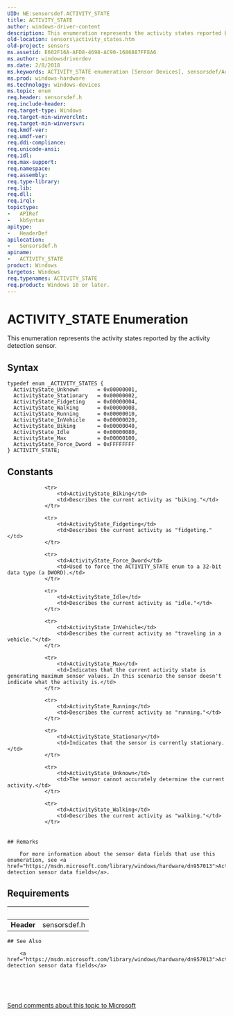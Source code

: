 ```yaml
---
UID: NE:sensorsdef.ACTIVITY_STATE
title: ACTIVITY_STATE
author: windows-driver-content
description: This enumeration represents the activity states reported by the activity detection sensor.
old-location: sensors\activity_states.htm
old-project: sensors
ms.assetid: E602F16A-AFD8-4698-AC90-1686887FFEA6
ms.author: windowsdriverdev
ms.date: 2/8/2018
ms.keywords: ACTIVITY_STATE enumeration [Sensor Devices], sensorsdef/ActivityState_Idle, sensorsdef/ActivityState_Force_Dword, sensorsdef/ActivityState_Fidgeting, sensorsdef/ActivityState_Walking, sensorsdef/ActivityState_Max, ActivityState_Stationary, ActivityState_Running, sensorsdef/ActivityState_Unknown, ActivityState_InVehicle, ActivityState_Fidgeting, ACTIVITY_STATE, ActivityState_Force_Dword, sensorsdef/ACTIVITY_STATE, sensorsdef/ActivityState_Biking, ActivityState_Unknown, ActivityState_Biking, sensorsdef/ActivityState_Stationary, sensors.activity_states, sensorsdef/ActivityState_InVehicle, sensorsdef/ActivityState_Running, ActivityState_Walking, ActivityState_Max, ActivityState_Idle
ms.prod: windows-hardware
ms.technology: windows-devices
ms.topic: enum
req.header: sensorsdef.h
req.include-header: 
req.target-type: Windows
req.target-min-winverclnt: 
req.target-min-winversvr: 
req.kmdf-ver: 
req.umdf-ver: 
req.ddi-compliance: 
req.unicode-ansi: 
req.idl: 
req.max-support: 
req.namespace: 
req.assembly: 
req.type-library: 
req.lib: 
req.dll: 
req.irql: 
topictype:
-	APIRef
-	kbSyntax
apitype:
-	HeaderDef
apilocation:
-	Sensorsdef.h
apiname:
-	ACTIVITY_STATE
product: Windows
targetos: Windows
req.typenames: ACTIVITY_STATE
req.product: Windows 10 or later.
---
```


# ACTIVITY_STATE Enumeration
This enumeration represents the activity states reported by the activity detection sensor.

## Syntax
````
typedef enum _ACTIVITY_STATES { 
  ActivityState_Unknown      = 0x00000001,
  ActivityState_Stationary   = 0x00000002,
  ActivityState_Fidgeting    = 0x00000004,
  ActivityState_Walking      = 0x00000008,
  ActivityState_Running      = 0x00000010,
  ActivityState_InVehicle    = 0x00000020,
  ActivityState_Biking       = 0x00000040,
  ActivityState_Idle         = 0x00000080,
  ActivityState_Max          = 0x00000100,
  ActivityState_Force_Dword  = 0xFFFFFFFF
} ACTIVITY_STATE;
````

## Constants

<table>
            
                <tr>
                    <td>ActivityState_Biking</td>
                    <td>Describes the current activity as "biking."</td>
                </tr>
            
                <tr>
                    <td>ActivityState_Fidgeting</td>
                    <td>Describes the current activity as "fidgeting."</td>
                </tr>
            
                <tr>
                    <td>ActivityState_Force_Dword</td>
                    <td>Used to force the ACTIVITY_STATE enum to a 32-bit data type (a DWORD).</td>
                </tr>
            
                <tr>
                    <td>ActivityState_Idle</td>
                    <td>Describes the current activity as "idle."</td>
                </tr>
            
                <tr>
                    <td>ActivityState_InVehicle</td>
                    <td>Describes the current activity as "traveling in a vehicle."</td>
                </tr>
            
                <tr>
                    <td>ActivityState_Max</td>
                    <td>Indicates that the current activity state is generating maximum sensor values. In this scenario the sensor doesn't indicate what the activity is.</td>
                </tr>
            
                <tr>
                    <td>ActivityState_Running</td>
                    <td>Describes the current activity as "running."</td>
                </tr>
            
                <tr>
                    <td>ActivityState_Stationary</td>
                    <td>Indicates that the sensor is currently stationary.</td>
                </tr>
            
                <tr>
                    <td>ActivityState_Unknown</td>
                    <td>The sensor cannot accurately determine the current activity.</td>
                </tr>
            
                <tr>
                    <td>ActivityState_Walking</td>
                    <td>Describes the current activity as "walking."</td>
                </tr>
</table>

    ## Remarks

        For more information about the sensor data fields that use this enumeration, see <a href="https://msdn.microsoft.com/library/windows/hardware/dn957013">Activity detection sensor data fields</a>.

## Requirements
| &nbsp; | &nbsp; |
| ---- |:---- |
| **Header** | sensorsdef.h |

    ## See Also

        <a href="https://msdn.microsoft.com/library/windows/hardware/dn957013">Activity detection sensor data fields</a>



 

 

<a href="mailto:wsddocfb@microsoft.com?subject=Documentation%20feedback [sensors\sensors]:%20ACTIVITY_STATE enumeration%20 RELEASE:%20(2/8/2018)&amp;body=%0A%0APRIVACY STATEMENT%0A%0AWe use your feedback to improve the documentation. We don't use your email address for any other purpose, and we'll remove your email address from our system after the issue that you're reporting is fixed. While we're working to fix this issue, we might send you an email message to ask for more info. Later, we might also send you an email message to let you know that we've addressed your feedback.%0A%0AFor more info about Microsoft's privacy policy, see http://privacy.microsoft.com/en-us/default.aspx." title="Send comments about this topic to Microsoft">Send comments about this topic to Microsoft</a>